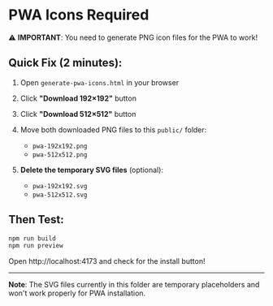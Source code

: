# PWA Icons Required

⚠️ **IMPORTANT**: You need to generate PNG icon files for the PWA to work!

## Quick Fix (2 minutes):

1. Open `generate-pwa-icons.html` in your browser
2. Click **"Download 192×192"** button
3. Click **"Download 512×512"** button  
4. Move both downloaded PNG files to this `public/` folder:
   - `pwa-192x192.png`
   - `pwa-512x512.png`

5. **Delete the temporary SVG files** (optional):
   - `pwa-192x192.svg`
   - `pwa-512x512.svg`

## Then Test:

```bash
npm run build
npm run preview
```

Open http://localhost:4173 and check for the install button!

---

**Note**: The SVG files currently in this folder are temporary placeholders and won't work properly for PWA installation.
